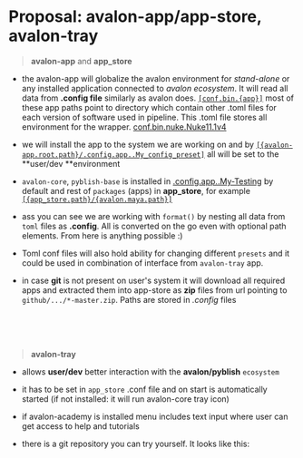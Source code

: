 # Proposal: **avalon-app/app-store**, **avalon-tray**

> **avalon-app** and **app_store**

- the avalon-app will globalize the avalon environment for _stand-alone_ or any installed application connected to _avalon ecosystem_. It will read all data from **.config file** similarly as avalon does.  [`[conf.bin.{app}]`](https://github.com/jezscha/avalon-app/blob/682469d31b98510f6f6efb2b247f8550e445d105/.config.app_store..My-Testing#L18) most of these app paths point to directory which contain other .toml files for each version of software used in pipeline. This .toml file stores all environment for the wrapper. [conf.bin.nuke.Nuke11.1v4](https://github.com/jezscha/avalon-app/blob/682469d31b98510f6f6efb2b247f8550e445d105/app/bin/Nuke/Nuke11.1v4.toml#L12)

- we will install the app to the system we are working on and by [`[{avalon-app.root.path}/.config.app..My_config_preset]`](https://github.com/jezscha/avalon-app/blob/master/.config.app..My-Testing) all will be set to the **user/dev **environment

- `avalon-core`, `pyblish-base` is installed in [.config.app..My-Testing](https://github.com/jezscha/avalon-app/blob/master/.config.app..My-Testing) by default and rest of `packages` (apps) in **app_store**, for example [`[{app_store.path}/{avalon.maya.path}]`](https://github.com/jezscha/avalon-app/blob/a1f29e8de57fafe5edf8f4a8ba0a42eb171c7920/.config.app_store..My-Testing#L34)

- ass you can see we are working with `format()` by nesting all data from `toml` files as  **.config**. All is converted on the go even with optional path elements. From here is anything possible :)

- Toml conf files will also hold ability for changing different `presets` and it could be used in combination of interface from `avalon-tray` app.

- in case **git** is not present on user's system it will download all required apps and extracted them into app-store as **zip** files from url pointing to `github/.../*-master.zip`. Paths are stored in _.config_ files
</br>
</br>
</br>

> **avalon-tray**

- allows **user/dev** better interaction with the **avalon/pyblish** `ecosystem`

- it has to be set in `app_store` .conf file and on start is automatically started (if not installed: it will run avalon-core tray icon)

- if avalon-academy is installed menu includes text input where user can get access to help and tutorials

- there is a git repository you can try yourself. It looks like this:
